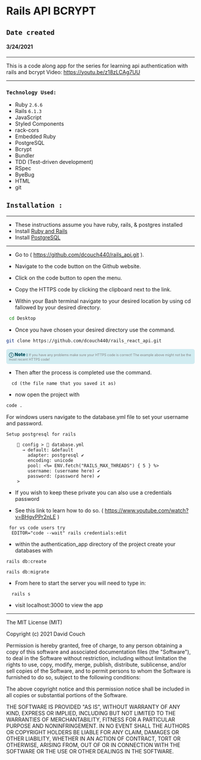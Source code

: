 # Rails API BCRYPT

## `Date created`
#### 3/24/2021
***
This is a code along app for the series for learning api authentication with rails and bcrypt
Video: https://youtu.be/z18zLCAg7UU
***

### `Technology Used:`

* Ruby `2.6.6`
* Rails `6.1.3`
* JavaScript
* Styled Components
* rack-cors
* Embedded Ruby
* PostgreSQL
* Bcrypt
* Bundler
* TDD (Test-driven development)
* RSpec
* ByeBug
* HTML
* git


## `Installation :`
***
* These instructions assume you have ruby, rails, & postgres installed
* Install [Ruby and Rails](https://www.learnhowtoprogram.com/ruby-and-rails/getting-started-with-ruby/installing-ruby)
* Install [PostgreSQL](https://www.learnhowtoprogram.com/ruby-and-rails/getting-started-with-ruby/installing-postgres)
***
* Go to ( https://github.com/dcouch440/rails_api.git ).

*  Navigate to the code button on the Github website.

* Click on the code button to open the menu.

- Copy the HTTPS code by clicking the clipboard next to the link.

- Within your Bash terminal navigate to your desired location by using cd fallowed by your desired directory.

```bash
 cd Desktop
```

- Once you have chosen your desired directory use the command.
```bash
git clone https://github.com/dcouch440/rails_react_api.git
```

<div
  style="
    background-color: #d1ecf1;
    color: grey; padding: 6px;
    font-size: 9px;
    border-radius: 5px;
    border: 1px solid #d4ecf1;
    margin-bottom: 12px"
>
  <span
    style="
      font-size: 12px;
      font-weight: 600;
      color: #0c5460;"
  >
    ⓘ
  </span>
  <span
    style="
      font-size: 12px;
      font-weight: 900;
      color: #0c5460;
      margin-bottom: 24px"
  >
    Note :
  </span>
  If you have any problems make sure your HTTPS code is correct! The example above might not be the most recent HTTPS code!
</div>
  
* Then after the process is completed use the command.
```
  cd (the file name that you saved it as)
```

* now open the project with

``` bash
code .
```

For windows users navigate to the database.yml file to set your username and password.

```
Setup postgresql for rails

	📁 config > 📑 database.yml
      → default: &default
        adapter: postgresql ✔️
        encoding: unicode
        pool: <%= ENV.fetch("RAILS_MAX_THREADS") { 5 } %>
        username: (username here) ✔️
        password: (password here) ✔️
	>

```

* If you wish to keep these private you can also use a credentials password
  
* See this link to learn how to do so. ( https://www.youtube.com/watch?v=BHgvPPr2nLE )

```
 for vs code users try
  EDITOR="code --wait" rails credentials:edit
```


* within the authentication_app directory of the project create your databases with

```
rails db:create
```

```
rails db:migrate
```

* From here to start the server you will need to type in:

```
  rails s
```

* visit localhost:3000 to view the app


***
The MIT License (MIT)

Copyright (c) 2021 David Couch

Permission is hereby granted, free of charge, to any person obtaining a copy of
this software and associated documentation files (the "Software"), to deal in
the Software without restriction, including without limitation the rights to
use, copy, modify, merge, publish, distribute, sublicense, and/or sell copies of
the Software, and to permit persons to whom the Software is furnished to do so,
subject to the following conditions:

The above copyright notice and this permission notice shall be included in all
copies or substantial portions of the Software.

THE SOFTWARE IS PROVIDED "AS IS", WITHOUT WARRANTY OF ANY KIND, EXPRESS OR
IMPLIED, INCLUDING BUT NOT LIMITED TO THE WARRANTIES OF MERCHANTABILITY, FITNESS
FOR A PARTICULAR PURPOSE AND NONINFRINGEMENT. IN NO EVENT SHALL THE AUTHORS OR
COPYRIGHT HOLDERS BE LIABLE FOR ANY CLAIM, DAMAGES OR OTHER LIABILITY, WHETHER
IN AN ACTION OF CONTRACT, TORT OR OTHERWISE, ARISING FROM, OUT OF OR IN
CONNECTION WITH THE SOFTWARE OR THE USE OR OTHER DEALINGS IN THE SOFTWARE.
